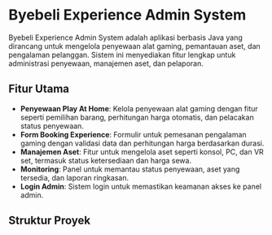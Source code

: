 # Byebeli Experience Admin System

Byebeli Experience Admin System adalah aplikasi berbasis Java yang dirancang untuk mengelola penyewaan alat gaming, pemantauan aset, dan pengalaman pelanggan. Sistem ini menyediakan fitur lengkap untuk administrasi penyewaan, manajemen aset, dan pelaporan.

## Fitur Utama

- **Penyewaan Play At Home**: Kelola penyewaan alat gaming dengan fitur seperti pemilihan barang, perhitungan harga otomatis, dan pelacakan status penyewaan.
- **Form Booking Experience**: Formulir untuk pemesanan pengalaman gaming dengan validasi data dan perhitungan harga berdasarkan durasi.
- **Manajemen Aset**: Fitur untuk mengelola aset seperti konsol, PC, dan VR set, termasuk status ketersediaan dan harga sewa.
- **Monitoring**: Panel untuk memantau status penyewaan, aset yang tersedia, dan laporan ringkasan.
- **Login Admin**: Sistem login untuk memastikan keamanan akses ke panel admin.

## Struktur Proyek